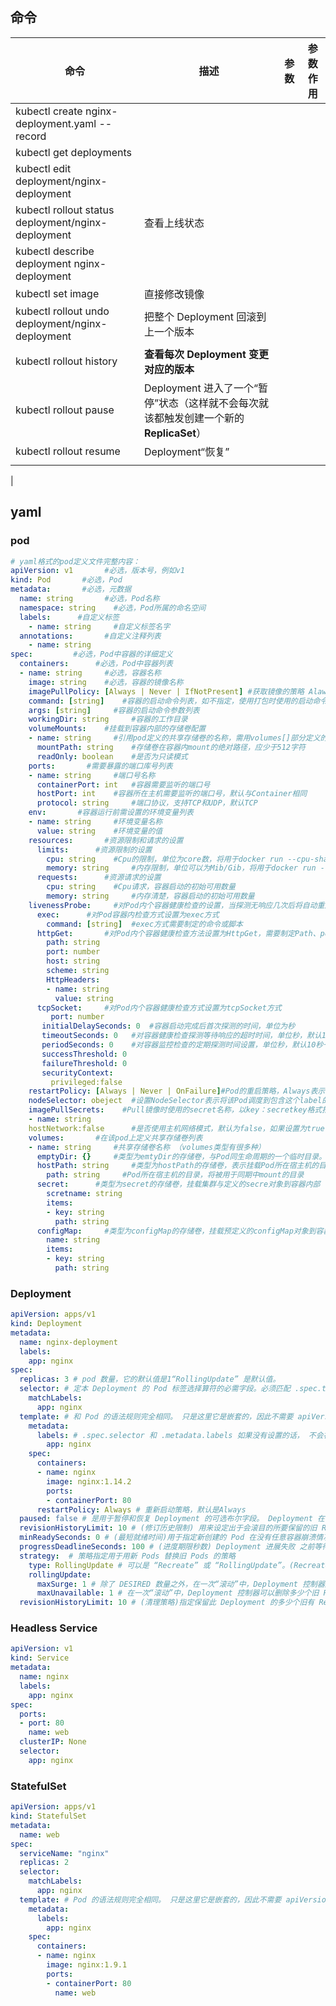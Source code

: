 ## 命令

| 命令                                               | 描述                                                         | 参数 | 参数作用 |
| -------------------------------------------------- | ------------------------------------------------------------ | ---- | -------- |
| kubectl create  nginx-deployment.yaml --record     |                                                              |      |          |
| kubectl get deployments                            |                                                              |      |          |
| kubectl edit deployment/nginx-deployment           |                                                              |      |          |
| kubectl rollout status deployment/nginx-deployment | 查看上线状态                                                 |      |          |
| kubectl describe deployment nginx-deployment       |                                                              |      |          |
| kubectl set image                                  | 直接修改镜像                                                 |      |          |
| kubectl rollout undo deployment/nginx-deployment   | 把整个 Deployment 回滚到上一个版本                           |      |          |
| kubectl rollout history                            | **查看每次 Deployment 变更对应的版本**                       |      |          |
| kubectl rollout pause                              | Deployment 进入了一个“暂停”状态（这样就不会每次就该都触发创建一个新的**ReplicaSet**） |      |          |
| kubectl rollout resume                             | Deployment“恢复”                                             |      |          |
|                                                    |                                                              |      |          |



|

## yaml

### pod

```yaml
# yaml格式的pod定义文件完整内容：
apiVersion: v1       #必选，版本号，例如v1
kind: Pod       #必选，Pod
metadata:       #必选，元数据
  name: string       #必选，Pod名称
  namespace: string    #必选，Pod所属的命名空间
  labels:      #自定义标签
    - name: string     #自定义标签名字
  annotations:       #自定义注释列表
    - name: string
spec:         #必选，Pod中容器的详细定义
  containers:      #必选，Pod中容器列表
  - name: string     #必选，容器名称
    image: string    #必选，容器的镜像名称
    imagePullPolicy: [Always | Never | IfNotPresent] #获取镜像的策略 Alawys表示下载镜像 IfnotPresent表示优先使用本地镜像，否则下载镜像，Nerver表示仅使用本地镜像
    command: [string]    #容器的启动命令列表，如不指定，使用打包时使用的启动命令
    args: [string]     #容器的启动命令参数列表
    workingDir: string     #容器的工作目录
    volumeMounts:    #挂载到容器内部的存储卷配置
    - name: string     #引用pod定义的共享存储卷的名称，需用volumes[]部分定义的的卷名
      mountPath: string    #存储卷在容器内mount的绝对路径，应少于512字符
      readOnly: boolean    #是否为只读模式
    ports:       #需要暴露的端口库号列表
    - name: string     #端口号名称
      containerPort: int   #容器需要监听的端口号
      hostPort: int    #容器所在主机需要监听的端口号，默认与Container相同
      protocol: string     #端口协议，支持TCP和UDP，默认TCP
    env:       #容器运行前需设置的环境变量列表
    - name: string     #环境变量名称
      value: string    #环境变量的值
    resources:       #资源限制和请求的设置
      limits:      #资源限制的设置
        cpu: string    #Cpu的限制，单位为core数，将用于docker run --cpu-shares参数
        memory: string     #内存限制，单位可以为Mib/Gib，将用于docker run --memory参数
      requests:      #资源请求的设置
        cpu: string    #Cpu请求，容器启动的初始可用数量
        memory: string     #内存清楚，容器启动的初始可用数量
    livenessProbe:     #对Pod内个容器健康检查的设置，当探测无响应几次后将自动重启该容器，检查方法有exec、httpGet和tcpSocket，对一个容器只需设置其中一种方法即可
      exec:      #对Pod容器内检查方式设置为exec方式
        command: [string]  #exec方式需要制定的命令或脚本
      httpGet:       #对Pod内个容器健康检查方法设置为HttpGet，需要制定Path、port
        path: string
        port: number
        host: string
        scheme: string
        HttpHeaders:
        - name: string
          value: string
      tcpSocket:     #对Pod内个容器健康检查方式设置为tcpSocket方式
         port: number
       initialDelaySeconds: 0  #容器启动完成后首次探测的时间，单位为秒
       timeoutSeconds: 0   #对容器健康检查探测等待响应的超时时间，单位秒，默认1秒
       periodSeconds: 0    #对容器监控检查的定期探测时间设置，单位秒，默认10秒一次
       successThreshold: 0
       failureThreshold: 0
       securityContext:
         privileged:false
    restartPolicy: [Always | Never | OnFailure]#Pod的重启策略，Always表示一旦不管以何种方式终止运行，kubelet都将重启，OnFailure表示只有Pod以非0退出码退出才重启，Nerver表示不再重启该Pod
    nodeSelector: obeject  #设置NodeSelector表示将该Pod调度到包含这个label的node上，以key：value的格式指定
    imagePullSecrets:    #Pull镜像时使用的secret名称，以key：secretkey格式指定
    - name: string
    hostNetwork:false      #是否使用主机网络模式，默认为false，如果设置为true，表示使用宿主机网络
    volumes:       #在该pod上定义共享存储卷列表
    - name: string     #共享存储卷名称 （volumes类型有很多种）
      emptyDir: {}     #类型为emtyDir的存储卷，与Pod同生命周期的一个临时目录。为空值
      hostPath: string     #类型为hostPath的存储卷，表示挂载Pod所在宿主机的目录
        path: string     #Pod所在宿主机的目录，将被用于同期中mount的目录
      secret:      #类型为secret的存储卷，挂载集群与定义的secre对象到容器内部
        scretname: string  
        items:     
        - key: string
          path: string
      configMap:     #类型为configMap的存储卷，挂载预定义的configMap对象到容器内部
        name: string
        items:
        - key: string
          path: string

```

### Deployment 

```yaml
apiVersion: apps/v1
kind: Deployment
metadata:
  name: nginx-deployment
  labels:
    app: nginx
spec:
  replicas: 3 # pod 数量，它的默认值是1“RollingUpdate” 是默认值。
  selector: # 定本 Deployment 的 Pod 标签选择算符的必需字段。必须匹配 .spec.template.metadata.labels，否则请求会被 API 拒绝。
    matchLabels:
      app: nginx
  template: # 和 Pod 的语法规则完全相同。 只是这里它是嵌套的，因此不需要 apiVersion 或 kind。
    metadata:
      labels: # .spec.selector 和 .metadata.labels 如果没有设置的话， 不会被默认设置为 .spec.template.metadata.labels，所以需要明确进行设置。
        app: nginx
    spec:
      containers:
      - name: nginx
        image: nginx:1.14.2
        ports:
        - containerPort: 80
      restartPolicy: Always # 重新启动策略，默认是Always
  paused: false # 是用于暂停和恢复 Deployment 的可选布尔字段。 Deployment 在创建时是默认不会处于暂停状态。
  revisionHistoryLimit: 10 # (修订历史限制) 用来设定出于会滚目的所要保留的旧 ReplicaSet 数量。默认10
  minReadySeconds: 0 # (最短就绪时间)用于指定新创建的 Pod 在没有任意容器崩溃情况下的最小就绪时间， 只有超出这个时间 Pod 才被视为可用。
  progressDeadlineSeconds: 100 # (进度期限秒数) Deployment 进展失败 之前等待 Deployment 取得进展的秒数
  strategy:  # 策略指定用于用新 Pods 替换旧 Pods 的策略
    type: RollingUpdate # 可以是 “Recreate” 或 “RollingUpdate”。(Recreate，在创建新 Pods 之前，所有现有的 Pods 会被杀死。)(RollingUpdate时，采取 滚动更新的方式更新 Pods。你可以指定 maxUnavailable 和 maxSurge 来控制滚动更新 过程。)
    rollingUpdate:
      maxSurge: 1 # 除了 DESIRED 数量之外，在一次“滚动”中，Deployment 控制器还可以创建多少个新 Pod；(可以设置为百分比)
      maxUnavailable: 1 # 在一次“滚动”中，Deployment 控制器可以删除多少个旧 Pod
  revisionHistoryLimit: 10 # (清理策略)指定保留此 Deployment 的多少个旧有 ReplicaSet。其余的 ReplicaSet 将在后台被垃圾回收。 默认情况下，此值为 10。

```

### Headless Service

```yaml
apiVersion: v1
kind: Service
metadata:
  name: nginx
  labels:
    app: nginx
spec:
  ports:
  - port: 80
    name: web
  clusterIP: None
  selector:
    app: nginx
```

### StatefulSet 

```yaml
apiVersion: apps/v1
kind: StatefulSet
metadata:
  name: web
spec:
  serviceName: "nginx"
  replicas: 2
  selector:
    matchLabels:
      app: nginx
  template: # Pod 的语法规则完全相同。 只是这里它是嵌套的，因此不需要 apiVersion 或 kind。
    metadata:
      labels:
        app: nginx
    spec:
      containers:
      - name: nginx
        image: nginx:1.9.1
        ports:
        - containerPort: 80
          name: web

```

